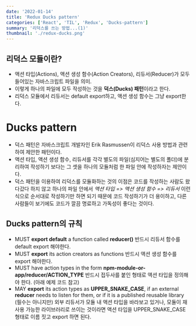 ```yaml
---
date: '2022-01-14'
title: 'Redux Ducks pattern'
categories: ['React', 'TIL', 'Redux', 'Ducks-pattern']
summary: '리덕스를 쓰는 방법...(1)'
thumbnail: './redux-ducks.png'
---
```


## 리덕스 모듈이란?

- 액션 타입(Actions), 액션 생성 함수(Action Creators), 리듀서(Reducer)가 모두 들어있는 자바스크립트 파일을 의미.
- 이렇게 하나의 파일에 모두 작성하는 것을 **덕스(Ducks) 패턴**이라고 한다.
- 리덕스 모듈에서 리듀서는 default export하고, 액션 생성 함수는 그냥 export한다.

# Ducks pattern

- 덕스 패턴은 자바스크립트 개발자인 Erik Rasmussen이 리덕스 사용 방법과 관련하여 제안한 패턴이다.
- 액션 타입, 액션 생성 함수, 리듀서를 각각 별도의 파일(심지어는 별도의 폴더)에 분리하여 작성하기 보다는 그 셋을 하나의 모듈처럼 한 파일 안에 작성하자는 제안이다.
- 덕스 패턴을 이용하여 리덕스를 모듈화하는 것의 이점은 코드를 작성하는 사람도 왔다갔다 하지 않고 하나의 파일 안에서 _액션 타입 => 액션 생성 함수 => 리듀서_ 이런 식으로 순서대로 작성하기만 하면 되기 때문에 코드 작성하기가 더 용이하고, 다른 사람들이 보기에도 코드가 깔끔 명료하고 가독성이 좋다는 것이다.

## Ducks pattern의 규칙

- MUST **export default** a function called **reducer()**
  반드시 리듀서 함수를 default export 해야한다.
- MUST **export** its action creators as functions
  반드시 액션 생성 함수를 export 해야한다.
- MUST have action types in the form **npm-module-or-app/reducer/ACTION_TYPE**
  반드시 접두사를 붙인 형태로 액션 타입을 정의해야 한다. (아래 예제 코드 참고)
- MAY **export** its action types as **UPPER_SNAKE_CASE**, if an external **reducer** needs to listen for them, or if it is a published reusable library
  (필수는 아니지만) 외부 리듀서가 모듈 내 액션 타입을 바라보고 있거나, 모듈이 재사용 가능한 라이브러리로 쓰이는 것이라면 액션 타입을 UPPER_SNAKE_CASE 형태로 이름 짓고 export 하면 된다.

